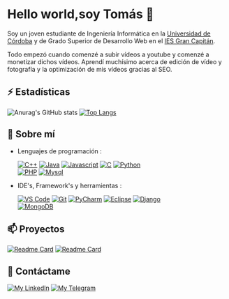 # Hello world,soy Tomás 👋
Soy un joven estudiante de Ingeniería Informática en la [Universidad de Córdoba](http://www.uco.es/) y de Grado Superior de Desarrollo Web en el [IES Gran Capitán](https://informatica.iesgrancapitan.org/c-f-g-s-desarrollo-de-aplicaciones-web/).

Todo empezó cuando comenzé a subir vídeos a youtube y comenzé a monetizar dichos vídeos. Aprendí muchísimo acerca de edición de vídeo y fotografía y la optimización de mis vídeos gracias al SEO. 

## ⚡ Estadísticas 

![Anurag's GitHub stats](https://github-readme-stats.vercel.app/api?username=tomashm01&show_icons=true&theme=synthwave)
[![Top Langs](https://github-readme-stats.vercel.app/api/top-langs/?username=tomashm01&layout=compact&langs_count=10)](https://github.com/anuraghazra/github-readme-stats)


## 🚀 Sobre mí

- Lenguajes de programación : <br />

  [![C++](https://img.shields.io/badge/C%2B%2B-00599C?style=for-the-badge&logo=c%2B%2B&logoColor=white)]()
  [![Java](https://img.shields.io/badge/Java-orange?style=for-the-badge&logo=java&logoColor=white)]()
  [![Javascript](https://img.shields.io/badge/Javascript-yellow?style=for-the-badge&logo=javascript&logoColor=white)]()
  [![C](https://img.shields.io/badge/C-396E35?style=for-the-badge&logo=c&logoColor=white)]()
  [![Python](https://img.shields.io/badge/Python-3776AB?style=for-the-badge&logo=python&logoColor=white)]()
  <br />
  [![PHP](https://img.shields.io/badge/PHP-A662D3?style=for-the-badge&logo=php&logoColor=white)]()
  [![Mysql](https://img.shields.io/badge/Mysql-B2A09C?style=for-the-badge&logo=mongodb&logoColor=white)]()

- IDE's, Framework's y herramientas : <br />

  [![VS Code](https://img.shields.io/badge/VSCode-2490D5?style=for-the-badge&logo=visual-studio-code&logoColor=white)]()
  [![Git](https://img.shields.io/badge/Git-E34F26?style=for-the-badge&logo=git&logoColor=white)]()
  [![PyCharm](https://img.shields.io/badge/PyCharm-white?style=for-the-badge&logo=pycharm&logoColor=black)]()
  [![Eclipse](https://img.shields.io/badge/eclipse-orange?style=for-the-badge&logo=eclipse&logoColor=white)]()
  [![Django](https://img.shields.io/badge/Django-black?style=for-the-badge&logo=Django&logoColor=white)]()
  <br />
  [![MongoDB](https://img.shields.io/badge/MongoDB-16E627?style=for-the-badge&logo=mysql&logoColor=white)]()

## 📫 Proyectos
[![Readme Card](https://github-readme-stats.vercel.app/api/pin/?username=tomashm01&repo=gestisimal-fx)](https://github.com/tomashm01/gestisimal-fx)
[![Readme Card](https://github-readme-stats.vercel.app/api/pin/?username=tomashm01&repo=Proyecto-Ruleta)](https://github.com/tomashm01/Proyecto-Ruleta)

## 💬 Contáctame

[![My LinkedIn](https://img.shields.io/badge/LinkedIn-0077B5?style=for-the-badge&logo=linkedin&logoColor=white)](https://www.linkedin.com/in/tomas-hidalgo-083b0a1b1/)
[![My Telegram](https://img.shields.io/badge/-TELEGRAM-2CA5E0?style=for-the-badge&logo=telegram&logoColor=white)](https://t.me/tomashm01)
<!--
**tomashm01/tomashm01** is a ✨ _special_ ✨ repository because its `README.md` (this file) appears on your GitHub profile.

Here are some ideas to get you started:

- 🔭 I’m currently working on ...
- 🌱 I’m currently learning ...
- 👯 I’m looking to collaborate on ...
- 🤔 I’m looking for help with ...
- 💬 Ask me about ...
- 📫 How to reach me: ...
- 😄 Pronouns: ...
- ⚡ Fun fact: ...
-->

